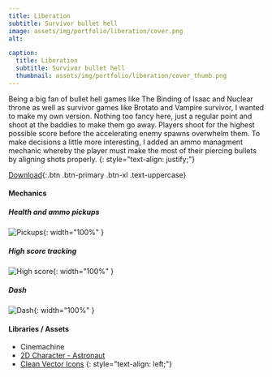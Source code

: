 ```yaml
---
title: Liberation
subtitle: Survivor bullet hell
image: assets/img/portfolio/liberation/cover.png
alt: 

caption:
  title: Liberation
  subtitle: Survivor bullet hell
  thumbnail: assets/img/portfolio/liberation/cover_thumb.png
---
```

Being a big fan of bullet hell games like The Binding of Isaac and Nuclear throne as well as survivor games like Brotato and Vampire survivor, I wanted to make my own version. Nothing too fancy here, just a regular point and shoot at the baddies to make them go away. Players shoot for the highest possible score before the accelerating enemy spawns overwhelm them. To make decisions a little more interesting, I added an ammo managment mechanic whereby the player must make the most of their piercing bullets by aligning shots properly.
{: style="text-align: justify;"}

[Download](https://github.com/yochie/liberation/releases){:.btn .btn-primary .btn-xl .text-uppercase}

#### Mechanics
##### Health and ammo pickups
![Pickups](assets/img/portfolio/liberation/gifs/pickups.gif){: width="100%" }

##### High score tracking
![High score](assets/img/portfolio/liberation/gifs/high_score.gif){: width="100%" }

##### Dash
![Dash](assets/img/portfolio/liberation/gifs/dash.gif){: width="100%" }


#### Libraries / Assets

* Cinemachine
* [2D Character - Astronaut](https://assetstore.unity.com/packages/p/2d-character-astronaut-182650)
* [Clean Vector Icons](https://assetstore.unity.com/packages/2d/gui/icons/clean-vector-icons-132084)
{: style="text-align: left;"}
